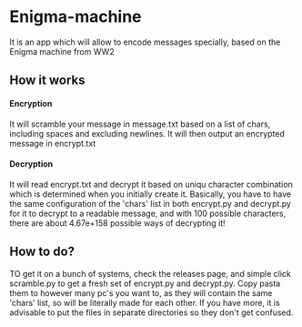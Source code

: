 # Enigma-machine
It is an app which will allow to encode messages specially, based on the Enigma machine from WW2

## How it works
#### Encryption
It will scramble your message in message.txt based on a list of chars, including spaces and excluding newlines.
It will then output an encrypted message in encrypt.txt

#### Decryption
It will read encrypt.txt and decrypt it based on uniqu character combination which is determined when you initially create it.
Basically, you have to have the same configuration of the 'chars' list in both encrypt.py and decrypt.py for it to decrypt to a readable message, and with 100 possible characters, there are about 4.67e+158 possible ways of decrypting it!

## How to do?
TO get it on a bunch of systems, check the releases page, and simple click scramble.py to get a fresh set of encrypt.py and decrypt.py.
Copy pasta them to however many pc's you want to, as they will contain the same 'chars' list, so will be literally made for each other.
If you have more, it is advisable to put the files in separate directories so they don't get confused.
